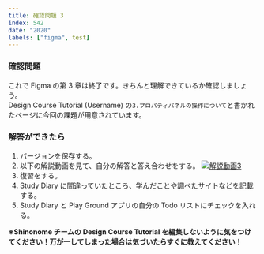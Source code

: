 ```yaml
---
title: 確認問題 3
index: 542
date: "2020"
labels: ["figma", test]
---
```


### 確認問題

これで Figma の第 3 章は終了です。きちんと理解できているか確認しましょう。  
Design Course Tutorial (Username) の`3.プロパティパネルの操作について`と書かれたページに今回の課題が用意されています。

### 解答ができたら

1. バージョンを保存する。
2. 以下の解説動画を見て、自分の解答と答え合わせをする。
   [![解説動画3](https://img.youtube.com/vi/XsFH1orBIUw/0.jpg)](https://www.youtube.com/watch?v=XsFH1orBIUw)
3. 復習をする。
4. Study Diary に間違っていたところ、学んだことや調べたサイトなどを記載する。
5. Study Diary と Play Ground アプリの自分の Todo リストにチェックを入れる。

**※Shinonome チームの Design Course Tutorial を編集しないように気をつけてください！万が一してしまった場合は気づいたらすぐに教えてください！**
